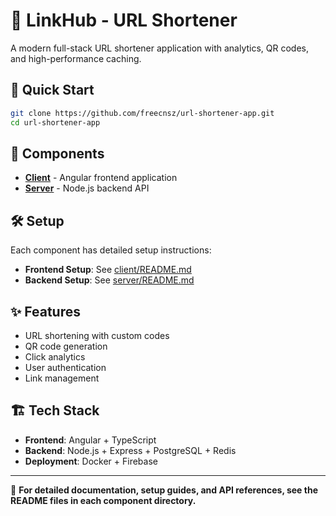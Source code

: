# 🔗 LinkHub - URL Shortener

A modern full-stack URL shortener application with analytics, QR codes, and high-performance caching.

## 🚀 Quick Start

```bash
git clone https://github.com/freecnsz/url-shortener-app.git
cd url-shortener-app
```

## 📁 Components

- **[Client](client/)** - Angular frontend application
- **[Server](server/)** - Node.js backend API

## 🛠️ Setup

Each component has detailed setup instructions:

- **Frontend Setup**: See [client/README.md](client/README.md)
- **Backend Setup**: See [server/README.md](server/README.md)

## ✨ Features

- URL shortening with custom codes
- QR code generation
- Click analytics
- User authentication
- Link management

## 🏗️ Tech Stack

- **Frontend**: Angular + TypeScript
- **Backend**: Node.js + Express + PostgreSQL + Redis
- **Deployment**: Docker + Firebase

---

📖 **For detailed documentation, setup guides, and API references, see the README files in each component directory.**